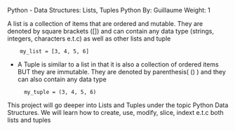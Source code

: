 Python - Data Structures: Lists, Tuples
Python
 By: Guillaume
 Weight: 1

A list is a collection of items that are ordered and mutable. They are denoted by square brackets ([]) and can contain any data type (strings, integers, characters e.t.c) as well as other lists and tuple

		my_list = [3, 4, 5, 6]

- A Tuple is similar to a list in that it is also a collection of ordered items BUT they are immutable. They are denoted by parenthesis( () ) and they can also contain any data type

		my_tuple = (3, 4, 5, 6)

This project will go deeper into Lists and Tuples under the topic Python Data Structures. We will learn how to create, use, modify, slice, indext e.t.c both lists and tuples
